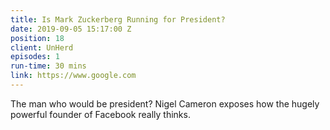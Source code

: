 ```yaml
---
title: Is Mark Zuckerberg Running for President?
date: 2019-09-05 15:17:00 Z
position: 18
client: UnHerd
episodes: 1
run-time: 30 mins
link: https://www.google.com
---
```


The man who would be president? Nigel Cameron exposes how the hugely powerful founder of Facebook really thinks. 